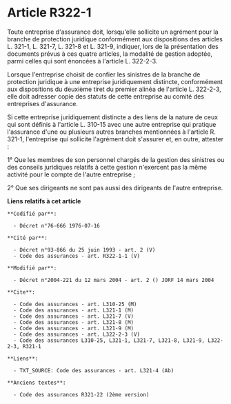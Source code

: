 # Article R322-1

Toute entreprise d'assurance doit, lorsqu'elle sollicite un agrément pour la branche de protection juridique conformément aux
dispositions des articles L. 321-1, L. 321-7, L. 321-8 et L. 321-9, indiquer, lors de la présentation des documents prévus à
ces quatre articles, la modalité de gestion adoptée, parmi celles qui sont énoncées à l'article L. 322-2-3.

Lorsque l'entreprise choisit de confier les sinistres de la branche de protection juridique à une entreprise juridiquement
distincte, conformément aux dispositions du deuxième tiret du premier alinéa de l'article L. 322-2-3, elle doit adresser
copie des statuts de cette entreprise au comité des entreprises d'assurance.

Si cette entreprise juridiquement distincte a des liens de la nature de ceux qui sont définis à l'article L. 310-15 avec une
autre entreprise qui pratique l'assurance d'une ou plusieurs autres branches mentionnées à l'article R. 321-1, l'entreprise
qui sollicite l'agrément doit s'assurer et, en outre, attester :

1° Que les membres de son personnel chargés de la gestion des sinistres ou des conseils juridiques relatifs à cette gestion
n'exercent pas la même activité pour le compte de l'autre entreprise ;

2° Que ses dirigeants ne sont pas aussi des dirigeants de l'autre entreprise.

**Liens relatifs à cet article**

	**Codifié par**:

	  - Décret n°76-666 1976-07-16

	**Cité par**:

	  - Décret n°93-866 du 25 juin 1993 - art. 2 (V)
	  - Code des assurances - art. R322-1-1 (V)

	**Modifié par**:

	  - Décret n°2004-221 du 12 mars 2004 - art. 2 () JORF 14 mars 2004

	**Cite**:

	  - Code des assurances - art. L310-25 (M)
	  - Code des assurances - art. L321-1 (M)
	  - Code des assurances - art. L321-7 (V)
	  - Code des assurances - art. L321-8 (M)
	  - Code des assurances - art. L321-9 (M)
	  - Code des assurances - art. L322-2-3 (V)
	  - Code des assurances L310-25, L321-1, L321-7, L321-8, L321-9, L322-2-3, R321-1

	**Liens**:

	  - TXT_SOURCE: Code des assurances - art. L321-4 (Ab)

	**Anciens textes**:

	  - Code des assurances R321-22 (2ème version)
